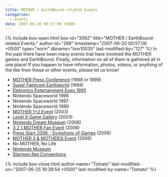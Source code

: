 ```yaml
---
title: MOTHER / EarthBound-related Events
categories:
  - events
date: 2007-06-20 00:57:06 +0500
---
```

{% include box-open.html box-id="3062" title="MOTHER / EarthBound-related Events:" author-id="288" timestamp="2007-06-20 00:57:06 +0500" type="norm" dbname="box10035" last-modified-by="127" %}
In the past there have been many events that have involved the MOTHER games and EarthBound. Finally, information on all of them is gathered all in one place! If you happen to have information, photos, videos, or anything of the like from these or other events, please let us know!

<ul>
 <li><a href="m1press/">MOTHER Press Conference</a> (1988 or 1999)</li>
 <li><a href="earthworld94">Super Famicom Earthworld</a> (1994)</li>
 <li><a href="e3_1995/">Eletronics Entertainment Expo 1995</a></li>
 <li>Nintendo Spaceworld 1996</li>
 <li>Nintendo Spaceworld 1997</li>
 <li>Nintendo Spaceworld 1999</li>
 <li><a href="mother12/">MOTHER 1+2 Event</a> (2003)</li>
 <li><a href="level_x/">Level X Game Gallery</a> (2003)</li>
 <li><a href="nindream/">Nintendo Dream Museum</a> (2006)</li>
 <li><a href="321mother/">3 2 1 MOTHER Fan Event</a> (2006)</li>
 <li><a href="pressstart06/">Press Start 2006 - Symphony of Games</a> (2006)</li>
 <li><a href="mother3i/">MOTHER 3 & MOTHER3i Event</a> (2006)</li>
 <li>No MOTHER, No Life</li>
 <li><a href="museum/">Nintendo Museum</a></li>
 <li><a href="smnetcon/">Starmen.Net Conventions</a></li>
</ul>
{% include box-close.html author-name="Tomato" last-modified-on="2007-06-25 19:39:54 +0500" last-modified-by-name="Tomato" %}
